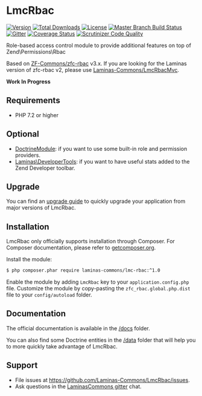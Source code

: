 # LmcRbac

[![Version](https://poser.pugx.org/laminas-commons/lmc-rbac/version)](//packagist.org/packages/laminas-commons/lmc-rbac)
[![Total Downloads](https://poser.pugx.org/laminas-commons/lmc-rbac/downloads)](//packagist.org/packages/laminas-commons/lmc-rbac)
[![License](https://poser.pugx.org/laminas-commons/lmc-rbac/license)](//packagist.org/packages/laminas-commons/lmc-rbac)
[![Master Branch Build Status](https://travis-ci.org/Laminas-Commons/LmcRbac.svg?branch=master)](http://travis-ci.org/Laminas-Commons/LmcRbac)
[![Gitter](https://badges.gitter.im/LaminasCommons/community.svg)](https://gitter.im/LaminasCommons/community?utm_source=badge&utm_medium=badge&utm_campaign=pr-badge)
[![Coverage Status](https://coveralls.io/repos/github/Laminas-Commons/LmcRbac/badge.svg?branch=master)](https://coveralls.io/github/Laminas-Commons/LmcRbac?branch=master)
[![Scrutinizer Code Quality](https://scrutinizer-ci.com/g/Laminas-Commons/LmcRbac/badges/quality-score.png?b=master)](https://scrutinizer-ci.com/g/Laminas-Commons/LmcRbac/?branch=master)

Role-based access control module to provide additional features on top of Zend\Permissions\Rbac

Based on [ZF-Commons/zfc-rbac](https://github.com/ZF-Commons/zfc-rbac) v3.x. If you are looking for the Laminas version
of zfc-rbac v2, please use [Laminas-Commons/LmcRbacMvc](https://github.com/Laminas-Commons/LmcRbacMvc).

**Work In Progress**

## Requirements

- PHP 7.2 or higher

## Optional

- [DoctrineModule](https://github.com/doctrine/DoctrineModule): if you want to use some built-in role and permission providers.
- [Laminas\DeveloperTools](https://github.com/zendframework/Laminas\DeveloperTools): if you want to have useful stats added to
the Zend Developer toolbar.

## Upgrade

You can find an [upgrade guide](UPGRADE.md) to quickly upgrade your application from major versions of LmcRbac.

## Installation

LmcRbac only officially supports installation through Composer. For Composer documentation, please refer to
[getcomposer.org](http://getcomposer.org/).

Install the module:

```sh
$ php composer.phar require laminas-commons/lmc-rbac:^1.0
```

Enable the module by adding `LmcRbac` key to your `application.config.php` file. Customize the module by copy-pasting
the `zfc_rbac.global.php.dist` file to your `config/autoload` folder.

## Documentation

The official documentation is available in the [/docs](docs/) folder.

You can also find some Doctrine entities in the [/data](data/) folder that will help you to more quickly take advantage
of LmcRbac.

## Support

- File issues at https://github.com/Laminas-Commons/LmcRbac/issues.
- Ask questions in the [LaminasCommons gitter](https://gitter.im/LaminasCommons/community) chat.
